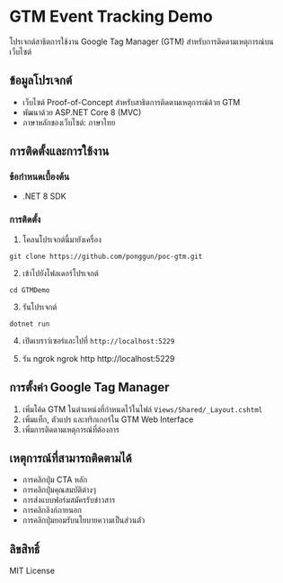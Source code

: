 # GTM Event Tracking Demo

โปรเจกต์สาธิตการใช้งาน Google Tag Manager (GTM) สำหรับการติดตามเหตุการณ์บนเว็บไซต์

## ข้อมูลโปรเจกต์

- เว็บไซต์ Proof-of-Concept สำหรับสาธิตการติดตามเหตุการณ์ด้วย GTM
- พัฒนาด้วย ASP.NET Core 8 (MVC)
- ภาษาหลักของเว็บไซต์: ภาษาไทย

## การติดตั้งและการใช้งาน

### ข้อกำหนดเบื้องต้น
- .NET 8 SDK

### การติดตั้ง
1. โคลนโปรเจกต์นี้มายังเครื่อง
```
git clone https://github.com/ponggun/poc-gtm.git
```

2. เข้าไปยังโฟลเดอร์โปรเจกต์
```
cd GTMDemo
```

3. รันโปรเจกต์
```
dotnet run
```

4. เปิดเบราว์เซอร์และไปที่ `http://localhost:5229`

5. รัน ngrok ngrok http http://localhost:5229

## การตั้งค่า Google Tag Manager

1. เพิ่มโค้ด GTM ในตำแหน่งที่กำหนดไว้ในไฟล์ `Views/Shared/_Layout.cshtml`
2. เพิ่มแท็ก, ตัวแปร และทริกเกอร์ใน GTM Web Interface
3. เพิ่มการติดตามเหตุการณ์ที่ต้องการ

## เหตุการณ์ที่สามารถติดตามได้

- การคลิกปุ่ม CTA หลัก
- การคลิกปุ่มคุณสมบัติต่างๆ
- การส่งแบบฟอร์มสมัครรับข่าวสาร
- การคลิกลิงก์ภายนอก
- การคลิกปุ่มยอมรับนโยบายความเป็นส่วนตัว

## ลิขสิทธิ์

MIT License
